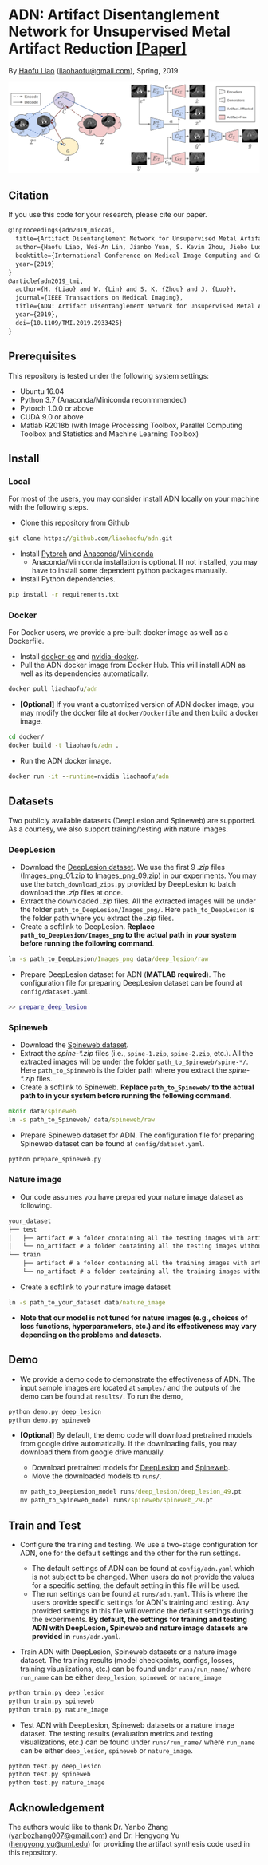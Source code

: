 # ADN: Artifact Disentanglement Network for Unsupervised Metal Artifact Reduction [[Paper]](https://arxiv.org/pdf/1908.01104.pdf)

By [Haofu Liao](http://www.liaohaofu.com) (liaohaofu@gmail.com), Spring, 2019

![Overview](overview.png)

## Citation

If you use this code for your research, please cite our paper.

```latex
@inproceedings{adn2019_miccai,
  title={Artifact Disentanglement Network for Unsupervised Metal Artifact Reduction},
  author={Haofu Liao, Wei-An Lin, Jianbo Yuan, S. Kevin Zhou, Jiebo Luo},
  booktitle={International Conference on Medical Image Computing and Computer-Assisted Intervention (MICCAI)},
  year={2019}
}
@article{adn2019_tmi, 
  author={H. {Liao} and W. {Lin} and S. K. {Zhou} and J. {Luo}}, 
  journal={IEEE Transactions on Medical Imaging}, 
  title={ADN: Artifact Disentanglement Network for Unsupervised Metal Artifact Reduction}, 
  year={2019},
  doi={10.1109/TMI.2019.2933425}
}
```

## Prerequisites

This repository is tested under the following system settings:

- Ubuntu 16.04
- Python 3.7 (Anaconda/Miniconda reconmmended)
- Pytorch 1.0.0 or above
- CUDA 9.0 or above
- Matlab R2018b (with Image Processing Toolbox, Parallel Computing Toolbox and Statistics and Machine Learning Toolbox)

## Install

### Local

For most of the users, you may consider install ADN locally on your machine with the following steps.

- Clone this repository from Github

```cmd
git clone https://github.com/liaohaofu/adn.git
```

- Install [Pytorch](https://pytorch.org/get-started/locally/) and [Anaconda](https://www.anaconda.com/distribution/#download-section)/[Miniconda](https://docs.conda.io/en/latest/miniconda.html)
  - Anaconda/Miniconda installation is optional. If not installed, you may have to install some dependent python packages manually.
- Install Python dependencies.

```cmd
pip install -r requirements.txt
```

### Docker

For Docker users, we provide a pre-built docker image as well as a Dockerfile.

- Install [docker-ce](https://docs.docker.com/install/) and [nvidia-docker](https://github.com/NVIDIA/nvidia-docker).
- Pull the ADN docker image from Docker Hub. This will install ADN as well as its dependencies automatically.

```cmd
docker pull liaohaofu/adn
```

- **[Optional]** If you want a customized version of ADN docker image, you may modify the docker file at `docker/Dockerfile` and then build a docker image.

```cmd
cd docker/
docker build -t liaohaofu/adn .
```

- Run the ADN docker image.

```cmd
docker run -it --runtime=nvidia liaohaofu/adn
```

## Datasets

Two publicly available datasets (DeepLesion and Spineweb) are supported. As a courtesy, we also support training/testing with nature images.

### DeepLesion

- Download the [DeepLesion dataset](https://nihcc.app.box.com/v/DeepLesion). We use the first 9 *.zip* files (Images_png_01.zip to Images_png_09.zip) in our experiments. You may use the `batch_download_zips.py` provided by DeepLesion to batch download the *.zip* files at once.
- Extract the downloaded *.zip* files. All the extracted images will be under the folder `path_to_DeepLesion/Images_png/`. Here `path_to_DeepLesion` is the folder path where you extract the *.zip* files.
- Create a softlink to DeepLesion. **Replace `path_to_DeepLesion/Images_png` to the actual path in your system before running the following command**.

```cmd
ln -s path_to_DeepLesion/Images_png data/deep_lesion/raw
```

- Prepare DeepLesion dataset for ADN (**MATLAB required**). The configuration file for preparing DeepLesion dataset can be found at `config/dataset.yaml`.

```matlab
>> prepare_deep_lesion
```

### Spineweb

- Download the [Spineweb dataset](https://imperialcollegelondon.app.box.com/s/erhcm28aablpy1725lt93xh6pk31ply1).
- Extract the *spine-\*.zip* files (i.e., `spine-1.zip`, `spine-2.zip`, etc.).  All the extracted images will be under the folder `path_to_Spineweb/spine-*/`. Here `path_to_Spineweb` is the folder path where you extract the *spine-\*.zip* files.
- Create a softlink to Spineweb. **Replace `path_to_Spineweb/` to the actual path to in your system before running the following command**.

```cmd
mkdir data/spineweb
ln -s path_to_Spineweb/ data/spineweb/raw
```

- Prepare Spineweb dataset for ADN. The configuration file for preparing Spineweb dataset can be found at `config/dataset.yaml`.

```cmd
python prepare_spineweb.py
```

### Nature image

- Our code assumes you have prepared your nature image dataset as following.

```cmd
your_dataset
├── test
│   ├── artifact # a folder containing all the testing images with artifact
│   └── no_artifact # a folder containing all the testing images without artifact
└── train
    ├── artifact # a folder containing all the training images with artifact
    └── no_artifact # a folder containing all the training images without artifact
```

- Create a softlink to your nature image dataset

```cmd
ln -s path_to_your_dataset data/nature_image
```

- **Note that our model is not tuned for nature images (e.g., choices of loss functions, hyperparameters, etc.) and its effectiveness may vary depending on the problems and datasets.**

## Demo

- We provide a demo code to demonstrate the effectiveness of ADN. The input sample images are located at `samples/` and the outputs of the demo can be found at `results/`. To run the demo,

```cmd
python demo.py deep_lesion
python demo.py spineweb
```

- **[Optional]** By default, the demo code will download pretrained models from google drive automatically. If the downloading fails, you may download them from google drive manually.
  - Download pretrained models for [DeepLesion](https://drive.google.com/open?id=1NqZtEDGMNemy5mWyzTU-6vIAVIk_Ht-N) and [Spineweb](https://drive.google.com/open?id=1eF-6YTJYlVa7fVMk8n9yQssAqzrhLO1T).
  - Move the downloaded models to `runs/`.

  ```cmd
  mv path_to_DeepLesion_model runs/deep_lesion/deep_lesion_49.pt
  mv path_to_Spineweb_model runs/spineweb/spineweb_29.pt
  ```

## Train and Test

- Configure the training and testing. We use a two-stage configuration for ADN, one for the default settings and the other for the run settings.
  - The default settings of ADN can be found at `config/adn.yaml` which is not subject to be changed. When users do not provide the values for a specific setting, the default setting in this file will be used.
  - The run settings can be found at `runs/adn.yaml`. This is where the users provide specific settings for ADN's training and testing. Any provided settings in this file will override the default settings during the experiments. **By default, the settings for training and testing ADN with DeepLesion, Spineweb and nature image datasets are provided in** `runs/adn.yaml`.

- Train ADN with DeepLesion, Spineweb datasets or a nature image dataset. The training results (model checkpoints, configs, losses, training visualizations, etc.) can be found under `runs/run_name/` where `run_name` can be either `deep_lesion`, `spineweb` or `nature_image`

```cmd
python train.py deep_lesion
python train.py spineweb
python train.py nature_image
```

- Test ADN with DeepLesion, Spineweb datasets or a nature image dataset. The testing results (evaluation metrics and testing visualizations, etc.) can be found under `runs/run_name/` where `run_name` can be either `deep_lesion`, `spineweb` or `nature_image`.

```cmd
python test.py deep_lesion
python test.py spineweb
python test.py nature_image
```

## Acknowledgement

The authors would like to thank Dr. Yanbo Zhang (yanbozhang007@gmail.com) and Dr. Hengyong Yu (hengyong_yu@uml.edu) for providing the artifact synthesis code used in this repository.
